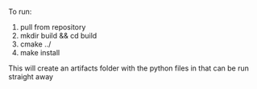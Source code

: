 To run:

1) pull from repository 
2) mkdir build && cd build 
3) cmake ../
4) make install 

This will create an artifacts folder with the python files in that can be run straight away


